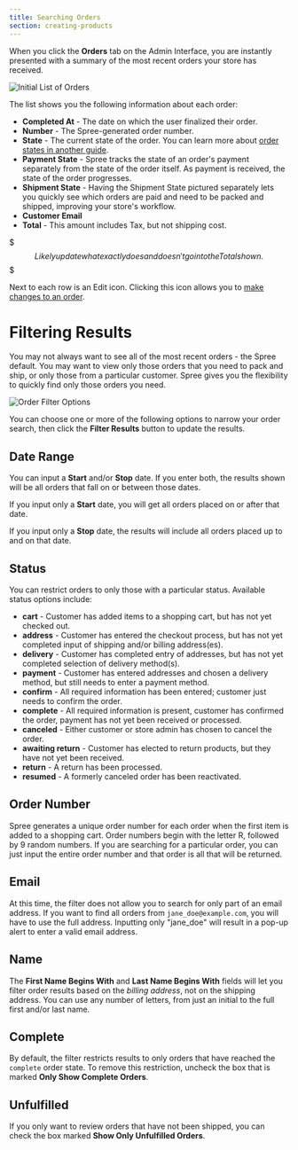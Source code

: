 ```yaml
---
title: Searching Orders
section: creating-products
---
```


When you click the **Orders** tab on the Admin Interface, you are instantly presented with a summary of the most recent orders your store has received.

![Initial List of Orders](/images/user/orders/list_of_orders.jpg)

The list shows you the following information about each order:

* **Completed At** - The date on which the user finalized their order.
* **Number** - The Spree-generated order number.
* **State** - The current state of the order. You can learn more about [order states in another guide](order_states.md).
* **Payment State** - Spree tracks the state of an order's payment separately from the state of the order itself. As payment is received, the state of the order progresses.
* **Shipment State** - Having the Shipment State pictured separately lets you quickly see which orders are paid and need to be packed and shipped, improving your store's workflow.
* **Customer Email**
* **Total** - This amount includes Tax, but not shipping cost.

$$$
Likely update what exactly does and doesn't go into the Total shown.
$$$

Next to each row is an Edit icon. Clicking this icon allows you to [make changes to an order](editing.md).

# Filtering Results

You may not always want to see all of the most recent orders - the Spree default. You may want to view only those orders that you need to pack and ship, or only those from a particular customer. Spree gives you the flexibility to quickly find only those orders you need.

![Order Filter Options](images/user/orders/filter_options.jpg)

You can choose one or more of the following options to narrow your order search, then click the **Filter Results** button to update the results.

## Date Range

You can input a **Start** and/or **Stop** date. If you enter both, the results shown will be all orders that fall on or between those dates.

If you input only a **Start** date, you will get all orders placed on or after that date.

If you input only a **Stop** date, the results will include all orders placed up to and on that date.

## Status

You can restrict orders to only those with a particular status. Available status options include:

* **cart** - Customer has added items to a shopping cart, but has not yet checked out.
* **address** - Customer has entered the checkout process, but has not yet completed input of shipping and/or billing address(es).
* **delivery** - Customer has completed entry of addresses, but has not yet completed selection of delivery method(s).
* **payment** - Customer has entered addresses and chosen a delivery method, but still needs to enter a payment method.
* **confirm** - All required information has been entered; customer just needs to confirm the order.
* **complete** - All required information is present, customer has confirmed the order, payment has not yet been received or processed.
* **canceled** - Either customer or store admin has chosen to cancel the order.
* **awaiting return** - Customer has elected to return products, but they have not yet been received.
* **return** - A return has been processed.
* **resumed** - A formerly canceled order has been reactivated.

## Order Number

Spree generates a unique order number for each order when the first item is added to a shopping cart. Order numbers begin with the letter R, followed by 9 random numbers. If you are searching for a particular order, you can just input the entire order number and that order is all that will be returned.

## Email

At this time, the filter does not allow you to search for only part of an email address. If you want to find all orders from `jane_doe@example.com`, you will have to use the full address. Inputting only "jane_doe" will result in a pop-up alert to enter a valid email address.

## Name

The **First Name Begins With** and **Last Name Begins With** fields will let you filter order results based on the *billing address*, not on the shipping address. You can use any number of letters, from just an initial to the full first and/or last name.

## Complete

By default, the filter restricts results to only orders that have reached the `complete` order state. To remove this restriction, uncheck the box that is marked **Only Show Complete Orders**.

## Unfulfilled

If you only want to review orders that have not been shipped, you can check the box marked **Show Only Unfulfilled Orders**.

